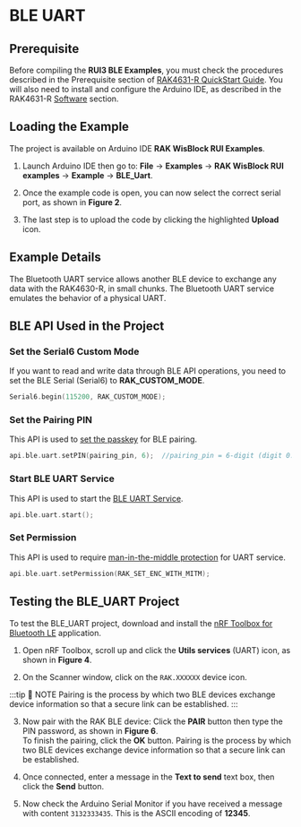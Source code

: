 # BLE UART

## Prerequisite

Before compiling the **RUI3 BLE Examples**, you must check the procedures described in the Prerequisite section of [RAK4631-R QuickStart Guide](/Product-Categories/WisBlock/RAK4631-R/Quickstart/#prerequisite).
You will also need to install and configure the Arduino IDE, as described in the RAK4631-R [Software](/Product-Categories/WisBlock/RAK4631-R/Quickstart/#software) section.

## Loading the Example

The project is available on Arduino IDE **RAK WisBlock RUI Examples**.

1. Launch Arduino IDE then go to: **File** -> **Examples** -> **RAK WisBlock RUI examples** -> **Example** -> **BLE_Uart**. 

<rk-img
  src="/assets/images/rui3/ble_examples/ble-uart-arduino.png"
  width="100%"
  caption="RAK WisBlock RUI BLE UART example"
/>

2. Once the example code is open, you can now select the correct serial port, as shown in **Figure 2**.

<rk-img
  src="/assets/images/rui3/ble_examples/arduino-port.png"
  width="100%"
  caption="Selecting the correct serial port"
/>

3. The last step is to upload the code by clicking the highlighted **Upload** icon.

<rk-img
  src="/assets/images/rui3/ble_examples/ble-uart-upload.png"
  width="100%"
  caption="Uploading the BLE_Configuration example code"
/>



## Example Details

The Bluetooth UART service allows another BLE device to exchange any data with the RAK4630-R, in small chunks. The Bluetooth UART service emulates the behavior of a physical UART.

## BLE API Used in the Project

### Set the Serial6 Custom Mode

If you want to read and write data through BLE API operations, you need to set the BLE Serial (Serial6) to **RAK_CUSTOM_MODE**.

```c
Serial6.begin(115200, RAK_CUSTOM_MODE);
```
### Set the Pairing PIN

This API is used to [set the passkey](/RUI3/BLE/#setpin) for BLE pairing.

```c
api.ble.uart.setPIN(pairing_pin, 6);  //pairing_pin = 6-digit (digit 0..9 only)
```
### Start BLE UART Service

This API is used to start the [BLE UART Service](/RUI3/BLE/#start).

```c
api.ble.uart.start();
```
### Set Permission

This API is used to require [man-in-the-middle protection](/RUI3/BLE/#setpermission) for UART service. 

```c
api.ble.uart.setPermission(RAK_SET_ENC_WITH_MITM);
```
## Testing the BLE_UART Project

To test the BLE_UART project, download and install the [nRF Toolbox for Bluetooth LE](https://play.google.com/store/apps/details?id=no.nordicsemi.android.nrftoolbox) application.

1. Open nRF Toolbox, scroll up and click the **Utils services** (UART) icon, as shown in **Figure 4**.

<rk-img
  src="/assets/images/rui3/ble_examples/toolbox-uart.png"
  width="50%"
  caption="Toolbox UART service"
/>

2. On the Scanner window, click on the `RAK.XXXXXX` device icon.

<rk-img
  src="/assets/images/rui3/ble_examples/scan-rak.png"
  width="50%"
  caption="Scanning RAK device"
/>

:::tip 📝 NOTE
Pairing is the process by which two BLE devices exchange device information so that a secure link can be established.
:::

3. Now pair with the RAK BLE device: Click the **PAIR** button then type the PIN password, as shown in **Figure 6**.<br>
To finish the pairing, click the **OK** button. Pairing is the process by which two BLE devices exchange device information so that a secure link can be established.

<rk-img
  src="/assets/images/rui3/ble_examples/pair-uart.png"
  width="90%"
  caption="BLE UART pairing"
/>

4. Once connected, enter a message in the **Text to send** text box, then click the **Send** button.

<rk-img
  src="/assets/images/rui3/ble_examples/uart-output.png"
  width="50%"
  caption="Send text message using UART Service"
/>

5. Now check the Arduino Serial Monitor if you have received a message with content `3132333435`. This is the ASCII encoding of **12345**.

<rk-img
  src="/assets/images/rui3/ble_examples/uart-service-log.png"
  width="100%"
  caption="Send a text message using UART service"
/>